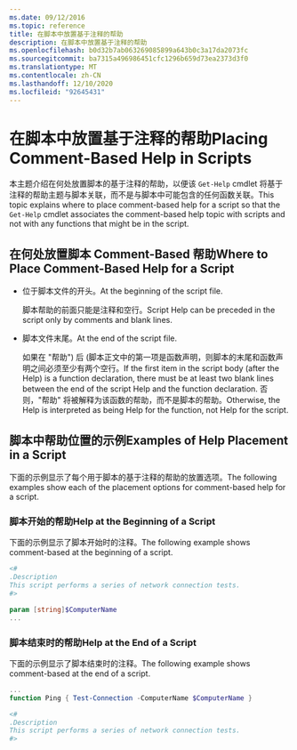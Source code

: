```yaml
---
ms.date: 09/12/2016
ms.topic: reference
title: 在脚本中放置基于注释的帮助
description: 在脚本中放置基于注释的帮助
ms.openlocfilehash: b0d32b7ab063269085899a643b0c3a17da2073fc
ms.sourcegitcommit: ba7315a496986451cfc1296b659d73ea2373d3f0
ms.translationtype: MT
ms.contentlocale: zh-CN
ms.lasthandoff: 12/10/2020
ms.locfileid: "92645431"
---
```

# <a name="placing-comment-based-help-in-scripts"></a><span data-ttu-id="fdacd-103">在脚本中放置基于注释的帮助</span><span class="sxs-lookup"><span data-stu-id="fdacd-103">Placing Comment-Based Help in Scripts</span></span>

<span data-ttu-id="fdacd-104">本主题介绍在何处放置脚本的基于注释的帮助，以便该 `Get-Help` cmdlet 将基于注释的帮助主题与脚本关联，而不是与脚本中可能包含的任何函数关联。</span><span class="sxs-lookup"><span data-stu-id="fdacd-104">This topic explains where to place comment-based help for a script so that the `Get-Help` cmdlet associates the comment-based help topic with scripts and not with any functions that might be in the script.</span></span>

## <a name="where-to-place-comment-based-help-for-a-script"></a><span data-ttu-id="fdacd-105">在何处放置脚本 Comment-Based 帮助</span><span class="sxs-lookup"><span data-stu-id="fdacd-105">Where to Place Comment-Based Help for a Script</span></span>

- <span data-ttu-id="fdacd-106">位于脚本文件的开头。</span><span class="sxs-lookup"><span data-stu-id="fdacd-106">At the beginning of the script file.</span></span>

  <span data-ttu-id="fdacd-107">脚本帮助的前面只能是注释和空行。</span><span class="sxs-lookup"><span data-stu-id="fdacd-107">Script Help can be preceded in the script only by comments and blank lines.</span></span>

- <span data-ttu-id="fdacd-108">脚本文件末尾。</span><span class="sxs-lookup"><span data-stu-id="fdacd-108">At the end of the script file.</span></span>

  <span data-ttu-id="fdacd-109">如果在 "帮助") 后 (脚本正文中的第一项是函数声明，则脚本的末尾和函数声明之间必须至少有两个空行。</span><span class="sxs-lookup"><span data-stu-id="fdacd-109">If the first item in the script body (after the Help) is a function declaration, there must be at least two blank lines between the end of the script Help and the function declaration.</span></span> <span data-ttu-id="fdacd-110">否则，"帮助" 将被解释为该函数的帮助，而不是脚本的帮助。</span><span class="sxs-lookup"><span data-stu-id="fdacd-110">Otherwise, the Help is interpreted as being Help for the function, not Help for the script.</span></span>

## <a name="examples-of-help-placement-in-a-script"></a><span data-ttu-id="fdacd-111">脚本中帮助位置的示例</span><span class="sxs-lookup"><span data-stu-id="fdacd-111">Examples of Help Placement in a Script</span></span>

<span data-ttu-id="fdacd-112">下面的示例显示了每个用于脚本的基于注释的帮助的放置选项。</span><span class="sxs-lookup"><span data-stu-id="fdacd-112">The following examples show each of the placement options for comment-based help for a script.</span></span>

### <a name="help-at-the-beginning-of-a-script"></a><span data-ttu-id="fdacd-113">脚本开始的帮助</span><span class="sxs-lookup"><span data-stu-id="fdacd-113">Help at the Beginning of a Script</span></span>

<span data-ttu-id="fdacd-114">下面的示例显示了脚本开始时的注释。</span><span class="sxs-lookup"><span data-stu-id="fdacd-114">The following example shows comment-based at the beginning of a script.</span></span>

```powershell
<#
.Description
This script performs a series of network connection tests.
#>

param [string]$ComputerName
...
```

### <a name="help-at-the-end-of-a-script"></a><span data-ttu-id="fdacd-115">脚本结束时的帮助</span><span class="sxs-lookup"><span data-stu-id="fdacd-115">Help at the End of a Script</span></span>

 <span data-ttu-id="fdacd-116">下面的示例显示了脚本结束时的注释。</span><span class="sxs-lookup"><span data-stu-id="fdacd-116">The following example shows comment-based at the end of a script.</span></span>

```powershell
...
function Ping { Test-Connection -ComputerName $ComputerName }

<#
.Description
This script performs a series of network connection tests.
#>
```
